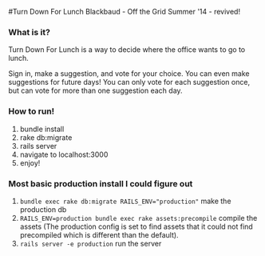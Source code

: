 #Turn Down For Lunch
Blackbaud - Off the Grid Summer '14 - revived!

### What is it?
Turn Down For Lunch is a way to decide where the office wants to go to lunch.

Sign in, make a suggestion, and vote for your choice. You can even make suggestions
for future days! You can only vote for each suggestion once, but can vote for more
than one suggestion each day.

### How to run!
1. bundle install
2. rake db:migrate
3. rails server
4. navigate to localhost:3000
5. enjoy!

### Most basic production install I could figure out
1. `bundle exec rake db:migrate RAILS_ENV="production"` make the production db
2. `RAILS_ENV=production bundle exec rake assets:precompile` compile the assets
(The production config is set to find assets that it could not find precompiled
  which is different than the default).
3. `rails server -e production` run the server
